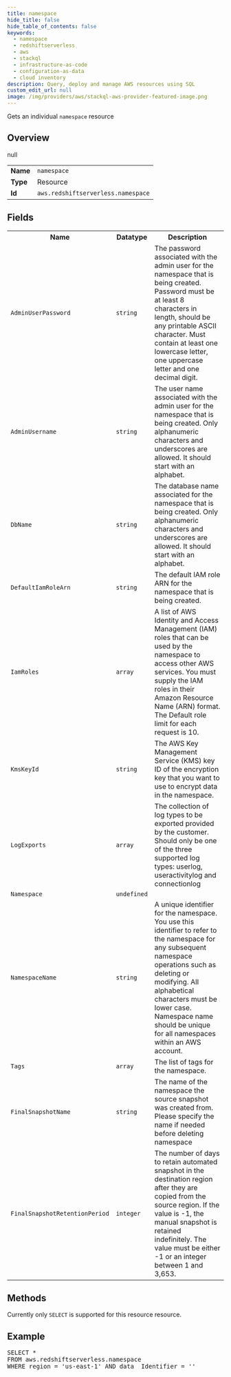 ```yaml
---
title: namespace
hide_title: false
hide_table_of_contents: false
keywords:
  - namespace
  - redshiftserverless
  - aws
  - stackql
  - infrastructure-as-code
  - configuration-as-data
  - cloud inventory
description: Query, deploy and manage AWS resources using SQL
custom_edit_url: null
image: /img/providers/aws/stackql-aws-provider-featured-image.png
---
```

Gets an individual <code>namespace</code> resource

## Overview
<table><tbody>
<tr><td><b>Name</b></td><td><code>namespace</code></td></tr>
<tr><td><b>Type</b></td><td>Resource</td></tr>
null
<tr><td><b>Id</b></td><td><code>aws.redshiftserverless.namespace</code></td></tr>
</tbody></table>

## Fields
<table><tbody>
<tr><th>Name</th><th>Datatype</th><th>Description</th></tr>
<tr><td><code>AdminUserPassword</code></td><td><code>string</code></td><td>The password associated with the admin user for the namespace that is being created. Password must be at least 8 characters in length, should be any printable ASCII character. Must contain at least one lowercase letter, one uppercase letter and one decimal digit.</td></tr><tr><td><code>AdminUsername</code></td><td><code>string</code></td><td>The user name associated with the admin user for the namespace that is being created. Only alphanumeric characters and underscores are allowed. It should start with an alphabet.</td></tr><tr><td><code>DbName</code></td><td><code>string</code></td><td>The database name associated for the namespace that is being created. Only alphanumeric characters and underscores are allowed. It should start with an alphabet.</td></tr><tr><td><code>DefaultIamRoleArn</code></td><td><code>string</code></td><td>The default IAM role ARN for the namespace that is being created.</td></tr><tr><td><code>IamRoles</code></td><td><code>array</code></td><td>A list of AWS Identity and Access Management (IAM) roles that can be used by the namespace to access other AWS services. You must supply the IAM roles in their Amazon Resource Name (ARN) format. The Default role limit for each request is 10.</td></tr><tr><td><code>KmsKeyId</code></td><td><code>string</code></td><td>The AWS Key Management Service (KMS) key ID of the encryption key that you want to use to encrypt data in the namespace.</td></tr><tr><td><code>LogExports</code></td><td><code>array</code></td><td>The collection of log types to be exported provided by the customer. Should only be one of the three supported log types: userlog, useractivitylog and connectionlog</td></tr><tr><td><code>Namespace</code></td><td><code>undefined</code></td><td></td></tr><tr><td><code>NamespaceName</code></td><td><code>string</code></td><td>A unique identifier for the namespace. You use this identifier to refer to the namespace for any subsequent namespace operations such as deleting or modifying. All alphabetical characters must be lower case. Namespace name should be unique for all namespaces within an AWS account.</td></tr><tr><td><code>Tags</code></td><td><code>array</code></td><td>The list of tags for the namespace.</td></tr><tr><td><code>FinalSnapshotName</code></td><td><code>string</code></td><td>The name of the namespace the source snapshot was created from. Please specify the name if needed before deleting namespace</td></tr><tr><td><code>FinalSnapshotRetentionPeriod</code></td><td><code>integer</code></td><td>The number of days to retain automated snapshot in the destination region after they are copied from the source region. If the value is -1, the manual snapshot is retained indefinitely. The value must be either -1 or an integer between 1 and 3,653.</td></tr>
</tbody></table>

## Methods
Currently only <code>SELECT</code> is supported for this resource resource.

## Example
<pre>
SELECT * 
FROM aws.redshiftserverless.namespace
WHERE region = 'us-east-1' AND data__Identifier = '<NamespaceName>'
</pre>
